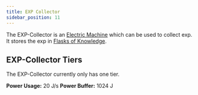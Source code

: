 ```yaml
---
title: EXP Collector
sidebar_position: 11
---
```


The EXP-Collector is an [Electric Machine](Electric-Machines) which can be used to collect exp.  
It stores the exp in [Flasks of Knowledge](Flask-of-Knowledge).

## EXP-Collector Tiers

The EXP-Collector currently only has one tier.

**Power Usage:** 20 J/s **Power Buffer:** 1024 J
